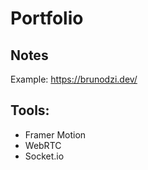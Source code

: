 # Portfolio

## Notes

Example: https://brunodzi.dev/

## Tools:

- Framer Motion
- WebRTC
- Socket.io
